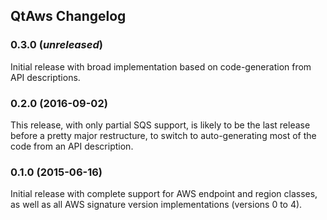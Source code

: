 ## QtAws Changelog

### 0.3.0 (_unreleased_)
Initial release with broad implementation based on code-generation from
API descriptions.

### 0.2.0 (2016-09-02)
This release, with only partial SQS support, is likely to be the last
release before a pretty major restructure, to switch to auto-generating
most of the code from an API description.

### 0.1.0 (2015-06-16)
Initial release with complete support for AWS endpoint and region classes,
as well as all AWS signature version implementations (versions 0 to 4).
